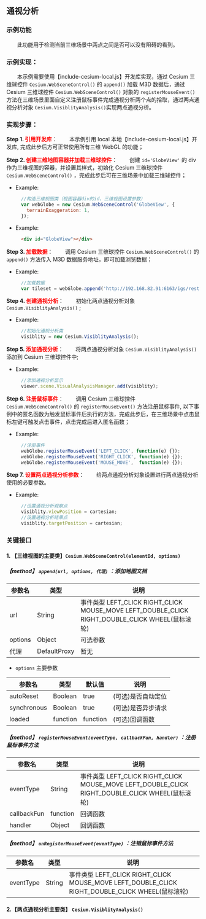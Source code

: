 ## 通视分析

### 示例功能

&ensp;&ensp;&ensp;&ensp;此功能用于检测当前三维场景中两点之间是否可以没有阻碍的看到。

### 示例实现：

&ensp;&ensp;&ensp;&ensp;本示例需要使用【include-cesium-local.js】开发库实现，通过 Cesium 三维球控件 `Cesium.WebSceneControl()` 的 `append()` 加载 M3D 数据后，通过 Cesium 三维球控件 `Cesium.WebSceneControl()` 对象的 `registerMouseEvent()` 方法在三维场景里面自定义注册鼠标事件完成通视分析两个点的拾取，通过两点通视分析对象 `Cesium.VisiblityAnalysis()`实现两点通视分析。

### 实现步骤：

**Step 1. <font color=red>引用开发库</font>**：
&ensp;&ensp;&ensp;&ensp;本示例引用 local 本地【include-cesium-local.js】开发库, 完成此步后方可正常使用所有三维 WebGL 的功能；

**Step 2. <font color=red>创建三维地图容器并加载三维球控件</font>**：
&ensp;&ensp;&ensp;&ensp;创建 `id='GlobeView'` 的 div 作为三维视图的容器，并设置其样式，初始化 Cesium 三维球控件 `Cesium.WebSceneControl()` ，完成此步后可在三维场景中加载三维球控件；

- Example:

  ```Javascript
    //构造三维视图类（视图容器div的id，三维视图设置参数）
    var webGlobe = new Cesium.WebSceneControl('GlobeView', {
      terrainExaggeration: 1,
    });
  ```

- Example:
  ```html
    <div id="GlobeView"></div>
  ```

**Step 3. <font color=red>加载数据</font>**：
&ensp;&ensp;&ensp;&ensp;调用 Cesium 三维球控件 `Cesium.WebSceneControl()` 的 `append()` 方法传入 M3D 数据服务地址，即可加载浏览数据；

- Example:
  ```Javascript
    //加载数据
    var tileset = webGlobe.append('http://192.168.82.91:6163/igs/rest/g3d/M3D', {});
  ```

**Step 4. <font color=red>创建通视分析</font>**：
&ensp;&ensp;&ensp;&ensp;初始化两点通视分析对象 `Cesium.VisiblityAnalysis()` ;

- Example:
  ```Javascript
    //初始化通视分析类
    visiblity = new Cesium.VisiblityAnalysis();
  ```

**Step 5. <font color=red>添加通视分析</font>**：
&ensp;&ensp;&ensp;&ensp;将两点通视分析对象 `Cesium.VisiblityAnalysis()` 添加到 Cesium 三维球控件中;

- Example:
  ```Javascript
    //添加通视分析显示
    viewer.scene.VisualAnalysisManager.add(visiblity);
  ```

**Step 6. <font color=red>注册鼠标事件</font>**：
&ensp;&ensp;&ensp;&ensp;调用 Cesium 三维球控件 `Cesium.WebSceneControl()` 的 `registerMouseEvent()` 方法注册鼠标事件, 以下事例中的匿名函数为触发鼠标事件后执行的方法，完成此步后，在三维场景中点击鼠标左键可触发点击事件，点击完成后进入匿名函数；

- Example:
  ```Javascript
    //注册事件
    webGlobe.registerMouseEvent('LEFT_CLICK', function(e) {});
    webGlobe.registerMouseEvent('RIGHT_CLICK', function(e) {});
    webGlobe.registerMouseEvent('MOUSE_MOVE',  function(e) {});
  ```

**Step 7. <font color=red>设置两点通视分析参数</font>**：
&ensp;&ensp;&ensp;&ensp;给两点通视分析对象设置进行两点通视分析使用的必要参数。

- Example:
  ```Javascript
    //设置通视分析观察点
    visiblity.viewPosition = cartesian;
    //设置通视分析结果点
    visiblity.targetPosition = cartesian;
  ```

### 关键接口

#### 1. 【三维视图的主要类】`Cesium.WebSceneControl(elementId, options)`

##### 【method】 `append(url, options, 代理)` ：添加地图文档

| 参数名  | 类型         | 说明                                                                                            |
| ------- | ------------ | ----------------------------------------------------------------------------------------------- |
| url     | String       | 事件类型 LEFT_CLICK RIGHT_CLICK MOUSE_MOVE LEFT_DOUBLE_CLICK RIGHT_DOUBLE_CLICK WHEEL(鼠标滚轮) |
| options | Object       | 可选参数                                                                                        |
| 代理    | DefaultProxy | 暂无                                                                                            |

- `options` 主要参数

| 参数名      | 类型     | 默认值   | 说明               |
| ----------- | -------- | -------- | ------------------ |
| autoReset   | Boolean  | true     | (可选)是否自动定位 |
| synchronous | Boolean  | true     | (可选)是否异步请求 |
| loaded      | function | function | (可选)回调函数     |

##### 【method】 `registerMouseEvent(eventType, callbackFun, handler)` ：注册鼠标事件方法

| 参数名      | 类型     | 说明                                                                                            |
| ----------- | -------- | ----------------------------------------------------------------------------------------------- |
| eventType   | String   | 事件类型 LEFT_CLICK RIGHT_CLICK MOUSE_MOVE LEFT_DOUBLE_CLICK RIGHT_DOUBLE_CLICK WHEEL(鼠标滚轮) |
| callbackFun | function | 回调函数                                                                                        |
| handler     | Object   | 回调函数                                                                                        |

##### 【method】 `unRegisterMouseEvent(eventType)` ：注销鼠标事件方法

| 参数名    | 类型   | 说明                                                                                            |
| --------- | ------ | ----------------------------------------------------------------------------------------------- |
| eventType | String | 事件类型 LEFT_CLICK RIGHT_CLICK MOUSE_MOVE LEFT_DOUBLE_CLICK RIGHT_DOUBLE_CLICK WHEEL(鼠标滚轮) |

#### 2.【两点通视分析主要类】 `Cesium.VisiblityAnalysis()`
